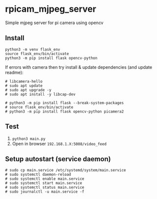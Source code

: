 # rpicam_mjpeg_server
Simple mjpeg server for pi camera using opencv 

## Install

```shell
python3 -m venv flask_env
source flask_env/bin/activate
python3 -m pip install flask opencv-python
```

If errors with camera then try install & update dependencies (and update readme):

```shell
# libcamera-hello
# sudo apt update
# sudo apt upgrade -y
# sudo apt install -y libcap-dev

# python3 -m pip install flask --break-system-packages
# source flask_env/bin/activate
# python3 -m pip install flask opencv-python picamera2
```

## Test

1. `python3 main.py`
2. Open in browser `192.168.1.X:5008/video_feed`

## Setup autostart (service daemon)

```shell
# sudo cp main.service /etc/systemd/system/main.service
# sudo systemctl daemon-reload
# sudo systemctl enable main.service
# sudo systemctl start main.service
# sudo systemctl status main.service
# sudo journalctl -u main.service -f
```

